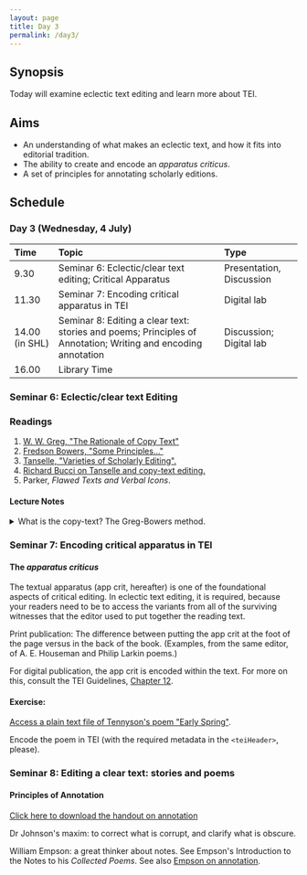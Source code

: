 ```yaml
---
layout: page
title: Day 3
permalink: /day3/
---
```


## Synopsis

Today will examine eclectic text editing and learn more about TEI.

## Aims

- An understanding of what makes an eclectic text, and how it fits into editorial tradition.
- The ability to create and encode an *apparatus criticus*.
- A set of principles for annotating scholarly editions.

## Schedule

### Day 3 (Wednesday, 4 July)

Time | Topic | Type |
:----|:-----|:------|
9.30 | Seminar 6: Eclectic/clear text editing; Critical Apparatus | Presentation, Discussion |
11.30  | Seminar 7: Encoding critical apparatus in TEI | Digital lab |
14.00 (in SHL)  | Seminar 8: Editing a clear text: stories and poems; Principles of Annotation; Writing and encoding annotation | Discussion; Digital lab |
16.00 | Library Time |

### Seminar 6: Eclectic/clear text Editing

### Readings

1. [W. W. Greg, "The Rationale of Copy Text"](https://christopherohge.com/greg_rationale_copy-text.pdf)
2. [Fredson Bowers, "Some Principles..."](../readings/bowers_principles.pdf)
3. [Tanselle, "Varieties of Scholarly Editing".](../readings/tanselle_varieties_of_editing.pdf)
4. [Richard Bucci on Tanselle and copy-text editing.](https://christopherohge.com/bucci_on_tanselle_editing_without_copy-text.pdf)
5. Parker, *Flawed Texts and Verbal Icons*.

#### Lecture Notes

<details><summary>What is the copy-text? The Greg-Bowers method.</summary>

Authorial intention. The goal with so-called "copy-text" editing is to reconstruct the text that comes closest to the author's final intentions.

This comes out of two general scenarios:

1. We have an autograph manuscript and a later printing of the work.

2. We do not have a manuscript but we have multiple versions of the printed work.

In either scenario, the editor choses as "copy text" the earliest version, or (in some rare cases) some other version that appears to be closest to the author's final intentions (see Stephen Crane's *Red Badge of Courage* as an example of that rare case). Copy text is the basis of your own edited text. Some editors call it the "base text".

What did Greg actually argue?

The difference between manuscript-based classical scholarship to print-based editing (i.e. when no ms survives). What the more hasty devotees of the Lachmannian method "failed to understand, or at any rate sufficiently bear in mind, was that *authority is never absolute, but only relative*" (my emphasis).

"[T]he conception of 'copy-text' does not present itself to the classical and to the English editor in quite the same way; indeed, if I am right ... the classical theory of the 'best' or 'most authoritative' manuscript, whether it be held in a reasonable or in an obviously fallacious form, has really nothing to do with the English theory of 'copy-text' at all."

It's important to stress that Greg's ideas came out of the context of Renaissance literature, which presents a textual situation that is unique from, and requires different treatment than, more recent literature (i.e., from the nineteenth and twentieth century).

See Donald Reiman's essay in Greetham.

Authority and essence? "[W]e need to draw a distinction between the significant, or as I shall call 'substantive', readings of the text, those namely that affect the author's meaning or the *essence* of his expression, and others, such in general as spelling, punctuation, word-division, and the like, affecting mainly its formal presentation, which may be regarded as the accidents, or as I shall call them 'accidentals', of the text."

"This distinction is not arbitrary or theoretical, but has an immediate bearing on textual scholarship."

We only select a copy-text "on grounds of expediency."

*Substantives* versus *accidentals*: the editor is advised to select *substantive* (meaningful words) readings from the first or most authoritative printing and the *accidentals* (punctuation, spelling, capitalisation) from the manuscript or first printed source.

Individual choice in choosing among variants, including "the all-important matter of the choice of copy-text".

The tyranny of the copy-text: the failure to use individual judgment on variants and to understand the substantive and accidental differences.

E.g. Marlowe's *Doctor Faustus*. The so-called *B-text* (1616 printing) was used as copy-text in F. S. Boas's edition. He compared this to the *A-text* (1604 printing). Consider the opening line to Faustus's opening soliloquy:

>**A-text**: Bid *Oncaymaeon* farewell, *Galen* come... <br />
**B-text**: Bid *Oeconomy* farewell; and *Galen* come...

The name Oncaymaeon was misprinted from copies of the A-text in 1609 and 1611, and was reflected in the *B-text*. But the meter was disrupted, so the *B-text* also features a semi-colon followed by "and". Boas emended the copy-text to reflect the correct spelling of the name but kept the additons of the semi-colon and the "and" before *Galen*. What would you do?

Let's divert for a moment to consider Herman Melville's *Moby-Dick*. Ahab's soliloquy in Chapter 132, "The Symphony" includes an excellent textual editing puzzle:

>First American edition reads, "Is Ahab, Ahab?"<br />
First English edition reads: "Is it Ahab, Ahab?"

How can you chose?

Back to Greg: the circumstances of editing English texts "make it necessary to adopt in formal matters the guidance of some particular early text. If several extant texts of a work form an ancestral series, the *earliest* will naturally be selected." But this is the straightforward case. The more difficult case comes with multiple authoritative texts: "then although it will be necessary to choose one of them as copy-text, and to follow it in accidentals, this copy-text can be allowed no over-riding or even preponderant authority so far as substantive readings are concerned." The choice of readings depend on the individual judgement of the editor as to "intrinsic merit, so long as by 'merit' we mean the likelihood of their being what the author wrote rather than their appeal to the individual taste of the editor."

Sometimes the choice of copy-text "is a matter of convenience rather than of principle". Nevertheless, some principles:

1. whether the original reading can be attributed to the author;
2. whether a later reading is one that the author assented to;
3. If the answer to (1) is no, then the later reading will be right.
4. If the answer to (1) is yes, and no to (2), then the original reading should be retained;
5. If the answers to both (1) and (2) are yes, then the later reading should be adopted.

Greg's pragmatism: "The fact is that cases of revision differ so greatly in circumstances and character that it seems impossible to lay down any hard and fast rule as to when an editor should take the original edition as his copy-text and when the revised reprint."

Yet: "All that can be said is that if the original be selected, then the author's corrections must be incorporated; and that if the reprint be selected, then the original reading must be restored when that of the reprint is due to unauthorized variation."

"My desire is rather to provoke discussion than to lay down the law".

The Bowers method essentially stretches the argument to the context of nineteenth century editing. He indicates very plainly the authority of the manuscript, and that the default assumption of the editor is to privilege the manuscript over the printed source (if there is no evidence the author oversaw the printing, that is).

Example 1: Shakespeare: [*King Lear*](..readings/greg-on-king-lear.pdf) and [*Othello*](../readings/greg-on-othello.pdf). See Greg, from *Editorial Problems in Shakespeare* and [Brian Vickers](https://www.the-tls.co.uk/articles/public/norton-new-oxford-shakespeare/).

Example 2: Milton. See [Gaskell on *Comus*](../readings/Gaskell_on_Milton.pdf); see also Empson on Bentley's editing of Milton in *Some Versions of Pastoral*.

Example 3: Dickens's *David Copperfield*. [See Gaskell on Dickens](../readings/Gaskell_on_Dickens.pdf).

Example 4: [Mark Twain's *Adventures of Huckleberry Finn*](http://www.marktwainproject.org/xtf/view?docId=works/MTDP10000.xml;chunk.id=laf858;toc.depth=1;toc.id=la0854;citations=;style=work;brand=mtp#X).
</details>

### Seminar 7: Encoding critical apparatus in TEI

#### The *apparatus criticus*
The textual apparatus (app crit, hereafter) is one of the foundational aspects of critical editing. In eclectic text editing, it is required, because your readers need to be to access the variants from all of the surviving witnesses that the editor used to put together the reading text.

Print publication: The difference between putting the app crit at the foot of the page versus in the back of the book. (Examples, from the same editor, of A. E. Houseman and Philip Larkin poems.)

For digital publication, the app crit is encoded within the text. For more on this, consult the TEI Guidelines, [Chapter 12](http://www.tei-c.org/release/doc/tei-p5-doc/en/html/TC.html).  

#### Exercise:

[Access a plain text file of Tennyson's poem "Early Spring"](https://christopherohge.com/tennyson_early-spring.txt).

Encode the poem in TEI (with the required metadata in the `<teiHeader>`, please).

### Seminar 8: Editing a clear text: stories and poems

#### Principles of Annotation

[Click here to download the handout on annotation](../readings/on-notes.pdf)

Dr Johnson's maxim: to correct what is corrupt, and clarify what is obscure.

William Empson: a great thinker about notes. See Empson's Introduction to the Notes to his *Collected Poems*. See also [Empson on annotation](https://christopherohge.com/empson-obscurity-and-annotation.pdf).
